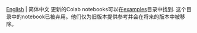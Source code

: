 [English](./README.md) | 简体中文
更新的Colab notebooks可以在[examples](../../examples/Notebooks)目录中找到.
这个目录中的notebook已被弃用。他们仅为旧版本提供参考并会在将来的版本中被移除。